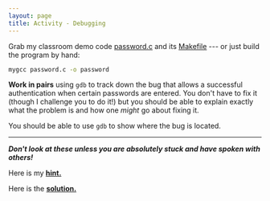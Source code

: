 ```yaml
---
layout: page
title: Activity - Debugging
---
```


Grab my classroom demo code [password.c](./password/password.c)
    and its
    [Makefile](./password/Makefile) --- or just build the program by hand:

```bash
mygcc password.c -o password
```

**Work in pairs** using `gdb` to track down the bug that allows a successful authentication
    when certain passwords are entered.
You don't have to fix it (though I challenge you to do it!)
    but you should be able to explain exactly what the problem is and how one *might* go about fixing it.

You should be able to use `gdb` to show where the bug is located.

---

***Don't look at these unless you are absolutely stuck and have spoken with others!***

Here is my **[hint.](password/passwordhint.html)**

Here is the **[solution.](password/passwordsolution.html)**
